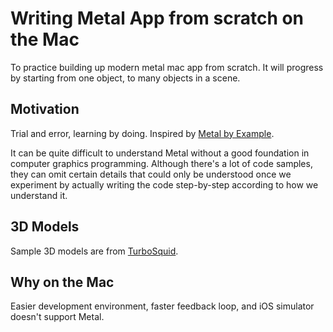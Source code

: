 # Writing Metal App from scratch on the Mac

To practice building up modern metal mac app from scratch. It will progress by starting from one object, to many objects in a scene.

## Motivation

Trial and error, learning by doing. Inspired by [Metal by Example](http://metalbyexample.com/modern-metal-2/).

It can be quite difficult to understand Metal without a good foundation in computer graphics programming. Although there's a lot of code samples, they can omit certain details that could only be understood once we experiment by actually writing the code step-by-step according to how we understand it.

## 3D Models

Sample 3D models are from [TurboSquid](https://www.turbosquid.com/Search/3D-Models).

## Why on the Mac

Easier development environment, faster feedback loop, and iOS simulator doesn't support Metal.
